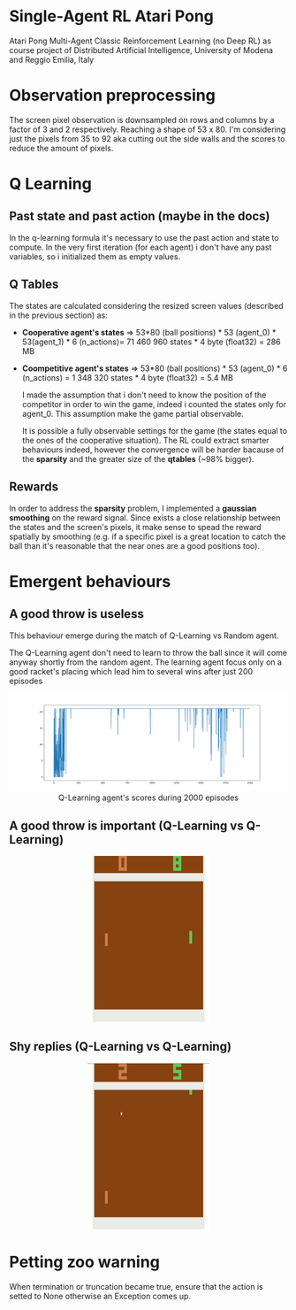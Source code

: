 # Single-Agent RL Atari Pong

Atari Pong Multi-Agent Classic Reinforcement Learning (no Deep RL) as course project of Distributed Artificial Intelligence, University of Modena and Reggio Emilia, Italy

# Observation preprocessing

The screen pixel observation is downsampled on rows and columns by a factor of 3 and 2 respectively. Reaching a shape of 53 x 80.
I'm considering just the pixels from 35 to 92 aka cutting out the side walls and the scores to reduce the amount of pixels.

# Q Learning

## Past state and past action (maybe in the docs)

In the q-learning formula it's necessary to use the past action and state to compute.
In the very first iteration (for each agent) i don't have any past variables, so i initialized them as empty values.

## Q Tables

The states are calculated considering the resized screen values (described in the previous section) as:

- **Cooperative agent's states** => 53\*80 (ball positions) \* 53 (agent_0) \* 53(agent_1) \* 6 (n_actions)= 71 460 960 states \* 4 byte (float32) = 286 MB

- **Coompetitive agent's states** => 53\*80 (ball positions) \* 53 (agent_0) \* 6 (n_actions) = 1 348 320 states \* 4 byte (float32) = 5.4 MB

  I made the assumption that i don't need to know the position of the competitor in order to win the game, indeed i counted the states only for agent_0. This assumption make the game partial observable.

  It is possible a fully observable settings for the game (the states equal to the ones of the cooperative situation).
  The RL could extract smarter behaviours indeed, however the convergence will be harder bacause of the **sparsity** and the greater size of the **qtables** (~98% bigger).

## Rewards

In order to address the **sparsity** problem, I implemented a **gaussian smoothing** on the reward signal.
Since exists a close relationship between the states and the screen's pixels, it make sense to spead the reward spatially by smoothing (e.g. if a specific pixel is a great location to catch the ball than it's reasonable that the near ones are a good positions too).

# Emergent behaviours

## A good throw is useless

This behaviour emerge during the match of Q-Learning vs Random agent.

The Q-Learning agent don't need to learn to throw the ball since it will come anyway shortly from the random agent. The learning agent focus only on a good racket's placing which lead him to several wins after just 200 episodes

<p align="center" width="100%">
<img src="train_history/000_qlearn_vs_rnd/first_0.png">
Q-Learning agent's scores during 2000 episodes
</p>

## A good throw is important (Q-Learning vs Q-Learning)

<p align="center" width="100%">
<img width="220" height="300" src="train_history/020_qlearn/match_2.gif">
</p>

## Shy replies (Q-Learning vs Q-Learning)

<p align="center" width="100%">
<img width="220" height="300" src="train_history/020_qlearn/match_200.gif">
</p>

# Petting zoo warning

When termination or truncation became true, ensure that the action is setted to None otherwise an Exception comes up.
